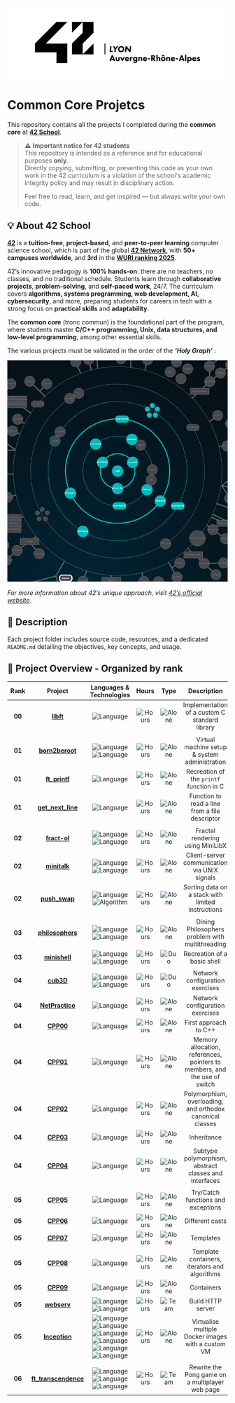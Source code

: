 ![Banner](./assets/banner.png)

# Common Core Projetcs

This repository contains all the projects I completed during the **common core** at **[42 School](https://42.fr/en/homepage/)**.

> ⚠️ **Important notice for 42 students**  
> This repository is intended as a reference and for educational purposes **only**.  
> Directly copying, submitting, or presenting this code as your own work in the 42 curriculum is a violation of the school's academic integrity policy and may result in disciplinary action.  
>  
> Feel free to read, learn, and get inspired — but always write your own code.

## 💡 About 42 School

**[42](https://42.fr/en/homepage/)** is a **tuition-free**, **project-based**, and **peer-to-peer learning** computer science school, which is part of the global **[42 Network](https://www.42network.org/)**, with **50+ campuses worldwide**, and **3rd** in the [**WURI ranking 2025**](https://www.wuri.world/).

42’s innovative pedagogy is **100% hands-on**: there are no teachers, no classes, and no traditional schedule. Students learn through **collaborative projects**, **problem-solving**, and **self-paced work**, 24/7. The curriculum covers **algorithms, systems programming, web development, AI, cybersecurity**, and more, preparing students for careers in tech with a strong focus on **practical skills** and **adaptability**.

The **common core** (tronc commun) is the foundational part of the program, where students master **C/C++ programming, Unix, data structures, and low-level programming**, among other essential skills.

The various projects must be validated in the order of the ***‘Holy Graph’*** :

<div align="center">

![Banner](assets/holy-graph.png)

</div>


*For more information about 42’s unique approach, visit [42’s official website](https://www.42.fr/).*

## 📘 Description
 
Each project folder includes source code, resources, and a dedicated `README.md` detailing the objectives, key concepts, and usage.

## 📑 Project Overview - Organized by rank

| Rank | Project | Languages & Technologies | Hours | Type | Description | Grade /100 |
|:------:|:---------:|:----------:|:-------:|:------:|:-------------:|:--------:|
| **00** | [**libft**](./libft) | ![Language](https://img.shields.io/badge/C-00599C?logo=c&logoColor=white) | ![Hours](https://img.shields.io/badge/70h-A65B23) | ![Alone](https://img.shields.io/badge/Alone-gainsboro) | Implementation of a custom C standard library | ![Done](https://img.shields.io/badge/125-brightgreen) |
| | | | | | | | 
| **01** | [**born2beroot**](./born2beroot) | ![Language](https://img.shields.io/badge/Debian-A81D33?logo=debian&logoColor=fff) ![Language](https://img.shields.io/badge/VirtualBox-2F61B4?logo=virtualbox&logoColor=fff) | ![Hours](https://img.shields.io/badge/40h-A65B23) | ![Alone](https://img.shields.io/badge/Alone-gainsboro) | Virtual machine setup & system administration | ![Done](https://img.shields.io/badge/100-brightgreen) |
| **01** | [**ft_printf**](./ft_printf) | ![Language](https://img.shields.io/badge/C-00599C?logo=c&logoColor=white) | ![Hours](https://img.shields.io/badge/70h-A65B23) | ![Alone](https://img.shields.io/badge/Alone-gainsboro) | Recreation of the `printf` function in C | ![Done](https://img.shields.io/badge/100-brightgreen) |
| **01** | [**get_next_line**](./get_next_line) | ![Language](https://img.shields.io/badge/C-00599C?logo=c&logoColor=white) | ![Hours](https://img.shields.io/badge/70h-A65B23) | ![Alone](https://img.shields.io/badge/Alone-gainsboro) | Function to read a line from a file descriptor | ![Done](https://img.shields.io/badge/100-brightgreen) |
| | | | | | | | 
| **02** | [**fract-ol**](./fract-ol) | ![Language](https://img.shields.io/badge/C-00599C?logo=c&logoColor=white) ![Language](https://img.shields.io/badge/MiniLibX-black?logo=42&logoColor=fff) | ![Hours](https://img.shields.io/badge/60h-A65B23) | ![Alone](https://img.shields.io/badge/Alone-gainsboro) | Fractal rendering using MiniLibX | ![Done](https://img.shields.io/badge/125-brightgreen) |
| **02** | [**minitalk**](./minitalk) | ![Language](https://img.shields.io/badge/C-00599C?logo=c&logoColor=white) ![Language](https://img.shields.io/badge/UNIX%20Signal-809CC9?logo=sonarqubeserver&logoColor=white) | ![Hours](https://img.shields.io/badge/50h-A65B23) | ![Alone](https://img.shields.io/badge/Alone-gainsboro) | Client-server communication via UNIX signals | ![Done](https://img.shields.io/badge/125-brightgreen) |
| **02** | [**push_swap**](./push_swap) | ![Language](https://img.shields.io/badge/C-00599C?logo=c&logoColor=white) ![Algorithm](https://img.shields.io/badge/Radix%20Algorithm-897BFF?logo=buffer&logoColor=white) | ![Hours](https://img.shields.io/badge/60h-A65B23) | ![Alone](https://img.shields.io/badge/Alone-gainsboro) | Sorting data on a stack with limited instructions | ![Done](https://img.shields.io/badge/84-brightgreen) |
| | | | | | | | 
| **03** | [**philosophers**](./philosophers) | ![Language](https://img.shields.io/badge/C-00599C?logo=c&logoColor=white) ![Language](https://img.shields.io/badge/Multithreading-000000?logo=outline&logoColor=white) | ![Hours](https://img.shields.io/badge/70h-A65B23) | ![Alone](https://img.shields.io/badge/Alone-gainsboro) | Dining Philosophers problem with multithreading | ![Done](https://img.shields.io/badge/100-brightgreen) |
| **03** | [**minishell**](./minishell) | ![Language](https://img.shields.io/badge/C-00599C?logo=c&logoColor=white) ![Language](https://img.shields.io/badge/Bash-4EAA25?logo=gnubash&logoColor=fff) | ![Hours](https://img.shields.io/badge/210h-A65B23) | ![Duo](https://img.shields.io/badge/Duo-yellow) | Recreation of a basic shell | ![Done](https://img.shields.io/badge/123-brightgreen) |
| | | | | | | | 
| **04** | [**cub3D**](./cub3D) | ![Language](https://img.shields.io/badge/C-00599C?logo=c&logoColor=white) ![Language](https://img.shields.io/badge/MiniLibX-black?logo=42&logoColor=fff) | ![Hours](https://img.shields.io/badge/280h-A65B23) | ![Duo](https://img.shields.io/badge/Duo-yellow) | Network configuration exercises | ![Todo](https://img.shields.io/badge/Todo-red) |
| **04** | [**NetPractice**](./NetPractice) | ![Language](https://img.shields.io/badge/Network-darkgray?logo=onnx&logoColor=fff) | ![Hours](https://img.shields.io/badge/50h-A65B23) | ![Alone](https://img.shields.io/badge/Alone-gainsboro) | Network configuration exercises | ![Done](https://img.shields.io/badge/100-brightgreen) |
| **04** | [**CPP00**](./CPP00) | ![Language](https://img.shields.io/badge/C++-%2300599C.svg?logo=c%2B%2B&logoColor=white) | ![Hours](https://img.shields.io/badge/22h-A65B23) | ![Alone](https://img.shields.io/badge/Alone-gainsboro) | First approach to C++ | ![Done](https://img.shields.io/badge/99-brightgreen) |
| **04** | [**CPP01**](./CPP01) | ![Language](https://img.shields.io/badge/C++-%2300599C.svg?logo=c%2B%2B&logoColor=white) | ![Hours](https://img.shields.io/badge/12h-A65B23) | ![Alone](https://img.shields.io/badge/Alone-gainsboro) | Memory allocation, references, pointers to members, and the use of switch | ![Done](https://img.shields.io/badge/100-brightgreen) |
| **04** | [**CPP02**](./CPP02) | ![Language](https://img.shields.io/badge/C++-%2300599C.svg?logo=c%2B%2B&logoColor=white) | ![Hours](https://img.shields.io/badge/12h-A65B23) | ![Alone](https://img.shields.io/badge/Alone-gainsboro) | Polymorphism, overloading, and orthodox canonical classes | ![Done](https://img.shields.io/badge/97-brightgreen) |
| **04** | [**CPP03**](./CPP03) | ![Language](https://img.shields.io/badge/C++-%2300599C.svg?logo=c%2B%2B&logoColor=white) | ![Hours](https://img.shields.io/badge/12h-A65B23) | ![Alone](https://img.shields.io/badge/Alone-gainsboro) | Inheritance | ![Done](https://img.shields.io/badge/90-brightgreen) |
| **04** | [**CPP04**](./CPP04) | ![Language](https://img.shields.io/badge/C++-%2300599C.svg?logo=c%2B%2B&logoColor=white) | ![Hours](https://img.shields.io/badge/12h-A65B23) | ![Alone](https://img.shields.io/badge/Alone-gainsboro) | Subtype polymorphism, abstract classes and interfaces | ![Done](https://img.shields.io/badge/80-brightgreen) |
| | | | | | | | 
| **05** | [**CPP05**](./CPP05) | ![Language](https://img.shields.io/badge/C++-%2300599C.svg?logo=c%2B%2B&logoColor=white) | ![Hours](https://img.shields.io/badge/25h-A65B23) | ![Alone](https://img.shields.io/badge/Alone-gainsboro) | Try/Catch functions and exceptions | ![Todo](https://img.shields.io/badge/Todo-red) |
| **05** | [**CPP06**](./CPP06) | ![Language](https://img.shields.io/badge/C++-%2300599C.svg?logo=c%2B%2B&logoColor=white) | ![Hours](https://img.shields.io/badge/25h-A65B23) | ![Alone](https://img.shields.io/badge/Alone-gainsboro) | Different casts | ![Todo](https://img.shields.io/badge/Todo-red) |
| **05** | [**CPP07**](./CPP07) | ![Language](https://img.shields.io/badge/C++-%2300599C.svg?logo=c%2B%2B&logoColor=white) | ![Hours](https://img.shields.io/badge/25h-A65B23) | ![Alone](https://img.shields.io/badge/Alone-gainsboro) | Templates | ![Todo](https://img.shields.io/badge/Todo-red) |
| **05** | [**CPP08**](./CPP08) | ![Language](https://img.shields.io/badge/C++-%2300599C.svg?logo=c%2B%2B&logoColor=white) | ![Hours](https://img.shields.io/badge/25h-A65B23) | ![Alone](https://img.shields.io/badge/Alone-gainsboro) | Template containers, iterators and algorithms | ![Todo](https://img.shields.io/badge/Todo-red) |
| **05** | [**CPP09**](./CPP09) | ![Language](https://img.shields.io/badge/C++-%2300599C.svg?logo=c%2B%2B&logoColor=white) | ![Hours](https://img.shields.io/badge/40h-A65B23) | ![Alone](https://img.shields.io/badge/Alone-gainsboro) | Containers | ![Todo](https://img.shields.io/badge/Todo-red) |
| **05** | [**webserv**](./webserv) | ![Language](https://img.shields.io/badge/C++-%2300599C.svg?logo=c%2B%2B&logoColor=white) ![Language](https://img.shields.io/badge/HTTP-EE3984?logo=onnx&logoColor=white) | ![Hours](https://img.shields.io/badge/175h-A65B23) | ![Team](https://img.shields.io/badge/Team-orange) | Build HTTP server | ![Todo](https://img.shields.io/badge/Todo-red) |
| **05** | [**Inception**](./Inception) | ![Language](https://img.shields.io/badge/Docker-2496ED?logo=docker&logoColor=fff) ![Language](https://img.shields.io/badge/WordPress-%2321759B.svg?logo=wordpress&logoColor=white) ![Language](https://img.shields.io/badge/NGINX-009639?logo=nginx&logoColor=white) ![Language](https://img.shields.io/badge/MariaDB-003545?logo=mariadb&logoColor=white) ![Language](https://img.shields.io/badge/Debian-A81D33?logo=debian&logoColor=fff) ![Language](https://img.shields.io/badge/VirtualBox-2F61B4?logo=virtualbox&logoColor=fff) | ![Hours](https://img.shields.io/badge/210h-A65B23) | ![Alone](https://img.shields.io/badge/Alone-gainsboro) | Virtualise multiple Docker images with a custom VM | ![Todo](https://img.shields.io/badge/Todo-red) |
| | | | | | | | 
| **06** | [**ft_transcendence**](./ft_transcendence) | ![Language](https://img.shields.io/badge/HTML-%23E34F26.svg?logo=html5&logoColor=white) ![Language](https://img.shields.io/badge/CSS-639?logo=css&logoColor=fff) ![Language](https://img.shields.io/badge/JavaScript-F7DF1E?logo=javascript&logoColor=000) | ![Hours](https://img.shields.io/badge/245h-A65B23) | ![Team](https://img.shields.io/badge/Team-orange) | Rewrite the Pong game on a multiplayer web page | ![Todo](https://img.shields.io/badge/Todo-red) |
